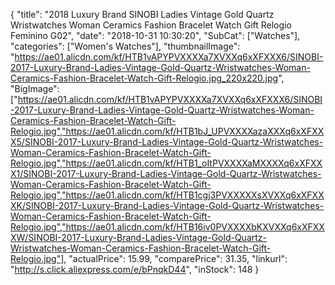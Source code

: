 {
	"title": "2018 Luxury Brand SINOBI Ladies Vintage Gold Quartz Wristwatches Woman Ceramics Fashion Bracelet Watch Gift Relogio Feminino G02",
	"date": "2018-10-31 10:30:20",
	"SubCat": ["Watches"],
	"categories": ["Women's Watches"],
	"thumbnailImage": "https://ae01.alicdn.com/kf/HTB1vAPYPVXXXXa7XVXXq6xXFXXX6/SINOBI-2017-Luxury-Brand-Ladies-Vintage-Gold-Quartz-Wristwatches-Woman-Ceramics-Fashion-Bracelet-Watch-Gift-Relogio.jpg_220x220.jpg",
	"BigImage": ["https://ae01.alicdn.com/kf/HTB1vAPYPVXXXXa7XVXXq6xXFXXX6/SINOBI-2017-Luxury-Brand-Ladies-Vintage-Gold-Quartz-Wristwatches-Woman-Ceramics-Fashion-Bracelet-Watch-Gift-Relogio.jpg","https://ae01.alicdn.com/kf/HTB1bJ_UPVXXXXazaXXXq6xXFXXX5/SINOBI-2017-Luxury-Brand-Ladies-Vintage-Gold-Quartz-Wristwatches-Woman-Ceramics-Fashion-Bracelet-Watch-Gift-Relogio.jpg","https://ae01.alicdn.com/kf/HTB1_oItPVXXXXaMXXXXq6xXFXXX1/SINOBI-2017-Luxury-Brand-Ladies-Vintage-Gold-Quartz-Wristwatches-Woman-Ceramics-Fashion-Bracelet-Watch-Gift-Relogio.jpg","https://ae01.alicdn.com/kf/HTB1cgj3PVXXXXXsXVXXq6xXFXXXK/SINOBI-2017-Luxury-Brand-Ladies-Vintage-Gold-Quartz-Wristwatches-Woman-Ceramics-Fashion-Bracelet-Watch-Gift-Relogio.jpg","https://ae01.alicdn.com/kf/HTB16iv0PVXXXXbKXVXXq6xXFXXXW/SINOBI-2017-Luxury-Brand-Ladies-Vintage-Gold-Quartz-Wristwatches-Woman-Ceramics-Fashion-Bracelet-Watch-Gift-Relogio.jpg"],
	"actualPrice": 15.99,
	"comparePrice": 31.35,
	"linkurl": "http://s.click.aliexpress.com/e/bPnqkD44",
	"inStock": 148
}
